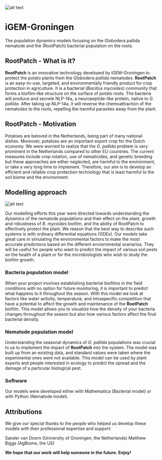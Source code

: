 ![alt text](https://github.com/igemsoftware2020/Groningen/blob/main/RootPatch_icon.png)

# iGEM-Groningen
The population dynamics models focusing on the Globodera pallida nematode and the (RootPatch) bacterial population on the roots. 

## RootPatch - What is it?

**RootPatch** is an innovative technology developed by iGEM-Groningen to protect the potato plants from the _Globodera pallida_ nematodes. **RootPatch** is an easy-to-use, targeted, and environmentally friendly product for crop protection in agriculture. It is a bacterial (_Bacillus mycoides_) community that forms a biofilm-like structure on the surface of potato roots. The bacteria will produce and secrete NLP-14a, a neuropeptide-like protein, native to _G. pallida_. After taking up NLP-14a, it will reverse the chemoattraction of the nematodes to the roots, repelling the harmful parasites away from the plant. 

## RootPatch - Motivation

Potatoes are beloved in the Netherlands, being part of many national dishes. Moreover, potatoes are an important export crop for the Dutch economy. We were worried to realize that the _G. pallida_ problem is very prominent in the Netherlands compared to other EU countries. The current measures include crop rotation, use of nematicides, and genetic breeding but these approaches are either neglected, are harmful to the environment, or take a very long time to implement. Therefore, our aim is to develop an efficient and reliable crop protection technology that is least harmful to the soil biome and the environment. 

## Modelling approach

![alt text](https://github.com/igemsoftware2020/Groningen/blob/main/Model_overview.png)

Our modelling efforts this year were directed towards understanding the dynamics of the nematode populations and their effect on the plant, growth and robustness of _B. mycoides_ biofilm, and the ability of RootPatch to effectively protect the plant. We reason that the best way to describe such systems is with ordinary differential equations (ODEs). Our models take great care in simulating the environmental factors to make the most accurate predictions based on the different enviornmental scenarios. They will be useful for people who want to predict the impact of various soil pests on the health of a plant or for the microbiologists who wish to study the biofilm growth. 

### Bacteria population model

When your project involves establishing bacterial biofilms in the field conditions with no option for future monitoring, it is important to predict what happens to it throughout the season. With this model we look at factors like water activity, temperature, and intraspecific competition that have a potential to affect the growth and maintenance of the **RootPatch** biofilm. This model allows you to visualize how the density of your bacteria changes throughout the season but also how various factors affect the final bacterial density. 

### Nematode population model

Understanding the seasonal dynamics of _G. pallida_ populations was crucial to us to implement the impact of **RootPatch** into the system. The model was built up from an existing data, and standard values were taken where the experimental ones were not available. This model can be used by plant experts and people interested in ecology to predict the spread and the damage of a particular biological pest. 

### Software 

Our models were developed either with Mathematica (Bacterial model) or with Python (Nematode model). 

## Attributions

We give our special thanks to the people who helped us develop these models with their professional expertise and support:

Sander van Doorn (University of Groningen, the Netherlands)
Matthew Biggs (AgBiome, the US)



**We hope that our work will help someone in the future. Enjoy!**
